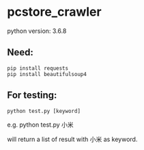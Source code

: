 # pcstore_crawler

python version: 3.6.8

## Need:
    pip install requests
    pip install beautifulsoup4

## For testing:
    python test.py [keyword]
e.g. 
    python test.py 小米 

will return a list of result with 小米 as keyword.
